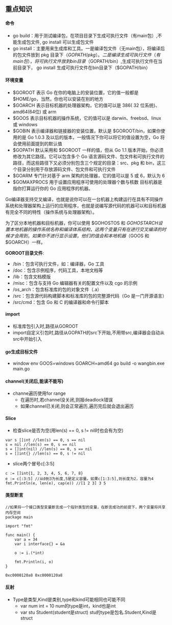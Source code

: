 ## 重点知识
#### 命令
- go build：用于测试编译包，在项目目录下生成可执行文件（有main包）,不能生成包文件, go install 可以生成包文件
- go install：主要用来生成库和工具。一是编译包文件（无main包），将编译后的包文件放到 pkg 目录下（$GOPATH/pkg）。二是编译生成可执行文件（有main包），将可执行文件放到 bin 目录（$GOPATH/bin）,生成可执行文件在当前目录下， go install 生成可执行文件在bin目录下（$GOPATH/bin）

#### 环境变量
- $GOROOT 表示 Go 在你的电脑上的安装位置，它的值一般都是 $HOME/go，当然，你也可以安装在别的地方
- $GOARCH 表示目标机器的处理器架构，它的值可以是 386( 32 位系统)、amd64(64位) 或 arm
- $GOOS 表示目标机器的操作系统，它的值可以是 darwin、freebsd、linux 或 windows
- $GOBIN 表示编译器和链接器的安装位置，默认是 $GOROOT/bin，如果你使用的是 Go 1.0.3 及以后的版本，一般情况下你可以将它的值设置为空，Go 将会使用前面提到的默认值
- $GOPATH 默认采用和 $GOROOT 一样的值，但从 Go 1.1 版本开始，你必须修改为其它路径。它可以包含多个 Go 语言源码文件、包文件和可执行文件的路径，而这些路径下又必须分别包含三个规定的目录：src、pkg 和 bin，这三个目录分别用于存放源码文件、包文件和可执行文件
- $GOARM 专门针对基于 arm 架构的处理器，它的值可以是 5 或 6，默认为 6
- $GOMAXPROCS 用于设置应用程序可使用的处理器个数与核数
目标机器是指你打算运行你的 Go 应用程序的机器。

Go编译器支持交叉编译，也就是说你可以在一台机器上构建运行在具有不同操作系统和处理器架构上运行的应用程序，也就是说编写源代码的机器可以和目标机器有完全不同的特性（操作系统与处理器架构）。

为了区分本地机器和目标机器，你可以使用 $GOHOSTOS 和 $GOHOSTARCH 设置本地机器的操作系统名称和编译体系结构，这两个变量只有在进行交叉编译的时候才会用到，如果你不进行显示设置，他们的值会和本地机器（$GOOS 和 $GOARCH）一样。

**GOROOT目录文件**: 
- /bin：包含可执行文件，如：编译器，Go 工具
- /doc：包含示例程序，代码工具，本地文档等
- /lib：包含文档模版
- /misc：包含与支持 Go 编辑器有关的配置文件以及 cgo 的示例
- /os_arch：包含标准库的包的对象文件（.a）
- /src：包含源代码构建脚本和标准库的包的完整源代码（Go 是一门开源语言）
- /src/cmd：包含 Go 和 C 的编译器和命令行脚本

#### import
- 标准库包引入时,路径从GOROOT
- import自定义引包时,路径从GOPATH的src下开始,不用带src,编译器会自动从src中开始引入
#### go生成目标文件
- window env GOOS=windows GOARCH=amd64 go build -o wangbin.exe main.go

#### channel(关闭后,能读不能写)
- channe遍历使用for range
    + 在遍历时,若channel没关闭,则报deadlock错误
    + 如果channel已关闭,则会正常遍历,遍历完后就会退出遍历
    
#### Slice
- 检查slice是否为空(用len(s) == 0, s != nil时也会有为空)
```
var s []int //len(s) == 0, s == nil
s = nil //len(s) == 0, s == nil
s = []int(nil) //len(s) == 0, s == nil
s = []int{} //len(s) == 0, s != nil
```
- slice两个冒号c[:3:5]
```
c := []int{1, 2, 3, 4, 5, 6, 7, 8}
e := c[:3:5] //从0到3为长度,5是定义容量。如果c[1:3:5],则长度为2，容量为4
fmt.Println(e, len(e), cap(e)) //[1 2 3] 3 5
```

#### 类型断言
```
//如果将一个接口类型变量断言成一个指针类型的变量，在断言成功的前提下，两个变量将共享内存空间
package main

import "fmt"

func main() {
    var a = 34
    var i interface{} = &a

    o := i.(*int)

    fmt.Println(i, o)
}

0xc0000120a8 0xc0000120a8
```

#### 反射
- Type是类型,Kind是类别,type和kind可能相同也可能不同
    + var num int = 10 num的type是int，kind也是int
    + var stu Student(student是struct) stu的type是包名.Student,Kind是 struct
